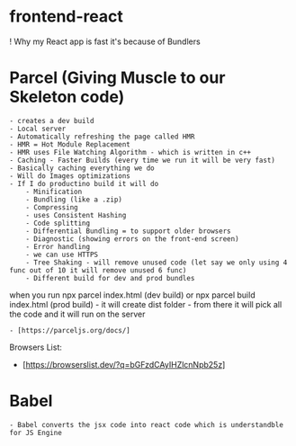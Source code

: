 # frontend-react

! Why my React app is fast it's because of Bundlers 
# Parcel (Giving Muscle to our Skeleton code)

    - creates a dev build
    - Local server
    - Automatically refreshing the page called HMR
    - HMR = Hot Module Replacement
    - HMR uses File Watching Algorithm - which is written in c++
    - Caching - Faster Builds (every time we run it will be very fast)
    - Basically caching everything we do
    - Will do Images optimizations
    - If I do productino build it will do 
        - Minification
        - Bundling (like a .zip)
        - Compressing 
        - uses Consistent Hashing
        - Code splitting
        - Differential Bundling = to support older browsers
        - Diagnostic (showing errors on the front-end screen)
        - Error handling
        - we can use HTTPS
        - Tree Shaking - will remove unused code (let say we only using 4 func out of 10 it will remove unused 6 func)
        - Different build for dev and prod bundles

when you run npx parcel index.html (dev build) or npx parcel build index.html (prod build)
    - it will create dist folder
    - from there it will pick all the code and it will run on the server

    - [https://parceljs.org/docs/]

Browsers List:
- [https://browserslist.dev/?q=bGFzdCAyIHZlcnNpb25z]

# Babel

    - Babel converts the jsx code into react code which is understandble for JS Engine